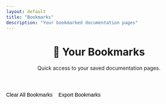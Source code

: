 ```yaml
---
layout: default
title: "Bookmarks"
description: "Your bookmarked documentation pages"
---
```


<div class="bookmarks-page">
  <header class="page-header">
    <h1 class="page-title">📖 Your Bookmarks</h1>
    <p class="page-description">
      Quick access to your saved documentation pages.
    </p>
  </header>

  <div class="bookmarks-actions">
    <button id="clear-all-bookmarks" class="btn" style="background-color: var(--eink-white); border: 1px solid var(--eink-medium-gray);">
      Clear All Bookmarks
    </button>
    <button id="export-bookmarks" class="btn" style="background-color: var(--eink-white); border: 1px solid var(--eink-medium-gray);">
      Export Bookmarks
    </button>
  </div>

  <div id="bookmarks-container" class="bookmarks-container">
    <!-- Bookmarks will be populated here -->
  </div>

  <div id="empty-state" class="empty-state" style="display: none;">
    <div class="empty-icon">📚</div>
    <h3>No bookmarks yet</h3>
    <p>Start exploring the documentation and bookmark pages you want to reference later.</p>
    <a href="{{ '/' | relative_url }}" class="btn btn-primary">Browse Documentation</a>
  </div>
</div>

<style>
.bookmarks-page {
  max-width: 800px;
  margin: 0 auto;
}

.bookmarks-actions {
  display: flex;
  gap: 1rem;
  margin: 2rem 0;
  flex-wrap: wrap;
}

.bookmarks-actions .btn {
  font-size: var(--font-size-sm);
  padding: var(--spacing-sm) var(--spacing-md);
}

.bookmarks-container {
  margin: 2rem 0;
}

.bookmark-item {
  background-color: var(--eink-white);
  border: 1px solid var(--eink-medium-gray);
  border-radius: var(--border-radius-md);
  padding: 1.5rem;
  margin-bottom: 1rem;
  display: flex;
  align-items: flex-start;
  justify-content: space-between;
  gap: 1rem;
  transition: all var(--transition-fast);
}

.bookmark-item:hover {
  border-color: var(--accent-teal);
  box-shadow: var(--shadow-sm);
}

.bookmark-content {
  flex: 1;
  min-width: 0;
}

.bookmark-title {
  font-size: var(--font-size-lg);
  font-weight: var(--font-weight-semibold);
  color: var(--eink-black);
  margin-bottom: 0.5rem;
  text-decoration: none;
  display: block;
}

.bookmark-title:hover {
  color: var(--accent-teal);
}

.bookmark-url {
  font-size: var(--font-size-sm);
  color: var(--accent-teal);
  margin-bottom: 0.5rem;
  font-family: var(--font-family-mono);
}

.bookmark-date {
  font-size: var(--font-size-xs);
  color: var(--eink-charcoal);
}

.bookmark-actions {
  display: flex;
  flex-direction: column;
  gap: 0.5rem;
  flex-shrink: 0;
}

.bookmark-action {
  background: none;
  border: 1px solid var(--eink-medium-gray);
  color: var(--eink-charcoal);
  padding: 0.25rem 0.5rem;
  border-radius: var(--border-radius-sm);
  font-size: var(--font-size-xs);
  cursor: pointer;
  transition: all var(--transition-fast);
  min-width: 60px;
}

.bookmark-action:hover {
  background-color: var(--eink-light-gray);
  color: var(--eink-black);
}

.bookmark-action.remove:hover {
  background-color: #fee;
  border-color: #fcc;
  color: #c33;
}

.empty-state {
  text-align: center;
  padding: 4rem 2rem;
  background-color: var(--eink-white);
  border: 1px solid var(--eink-medium-gray);
  border-radius: var(--border-radius-lg);
}

.empty-icon {
  font-size: 4rem;
  margin-bottom: 1rem;
}

.empty-state h3 {
  font-size: var(--font-size-xl);
  color: var(--eink-black);
  margin-bottom: 1rem;
}

.empty-state p {
  color: var(--eink-charcoal);
  margin-bottom: 2rem;
  max-width: 400px;
  margin-left: auto;
  margin-right: auto;
}

.bookmark-stats {
  background-color: var(--eink-light-gray);
  padding: 1rem;
  border-radius: var(--border-radius-md);
  margin-bottom: 2rem;
  text-align: center;
}

.stats-item {
  display: inline-block;
  margin: 0 1rem;
  font-size: var(--font-size-sm);
  color: var(--eink-charcoal);
}

.stats-number {
  font-weight: var(--font-weight-semibold);
  color: var(--accent-teal);
  font-size: var(--font-size-lg);
}

@media (max-width: 768px) {
  .bookmarks-page {
    margin: 0;
  }
  
  .bookmark-item {
    flex-direction: column;
    align-items: stretch;
  }
  
  .bookmark-actions {
    flex-direction: row;
    justify-content: flex-end;
  }
  
  .bookmarks-actions {
    justify-content: center;
  }
}
</style>

<script>
document.addEventListener('DOMContentLoaded', function() {
  const bookmarksContainer = document.getElementById('bookmarks-container');
  const emptyState = document.getElementById('empty-state');
  const clearAllBtn = document.getElementById('clear-all-bookmarks');
  const exportBtn = document.getElementById('export-bookmarks');
  
  function loadBookmarks() {
    const bookmarks = JSON.parse(localStorage.getItem('solana-mcp-bookmarks') || '[]');
    
    if (bookmarks.length === 0) {
      bookmarksContainer.style.display = 'none';
      emptyState.style.display = 'block';
      clearAllBtn.style.display = 'none';
      exportBtn.style.display = 'none';
      return;
    }
    
    bookmarksContainer.style.display = 'block';
    emptyState.style.display = 'none';
    clearAllBtn.style.display = 'inline-block';
    exportBtn.style.display = 'inline-block';
    
    // Sort bookmarks by date (newest first)
    bookmarks.sort((a, b) => (b.timestamp || 0) - (a.timestamp || 0));
    
    // Add stats
    const statsHtml = `
      <div class="bookmark-stats">
        <div class="stats-item">
          <div class="stats-number">${bookmarks.length}</div>
          <div>Bookmarked Pages</div>
        </div>
        <div class="stats-item">
          <div class="stats-number">${getUniqueCategories(bookmarks).length}</div>
          <div>Categories</div>
        </div>
      </div>
    `;
    
    const bookmarksHtml = bookmarks.map((bookmark, index) => {
      const date = bookmark.timestamp ? new Date(bookmark.timestamp).toLocaleDateString() : 'Unknown';
      
      return `
        <div class="bookmark-item" data-index="${index}">
          <div class="bookmark-content">
            <a href="${bookmark.url}" class="bookmark-title">${bookmark.title}</a>
            <div class="bookmark-url">${bookmark.url}</div>
            <div class="bookmark-date">Bookmarked on ${date}</div>
          </div>
          <div class="bookmark-actions">
            <button class="bookmark-action visit" onclick="window.location.href='${bookmark.url}'">Visit</button>
            <button class="bookmark-action remove" onclick="removeBookmark(${index})">Remove</button>
          </div>
        </div>
      `;
    }).join('');
    
    bookmarksContainer.innerHTML = statsHtml + bookmarksHtml;
  }
  
  function getUniqueCategories(bookmarks) {
    const categories = new Set();
    bookmarks.forEach(bookmark => {
      if (bookmark.url.includes('/docs/')) {
        const parts = bookmark.url.split('/');
        const docType = parts[parts.length - 2] || 'general';
        categories.add(docType);
      }
    });
    return Array.from(categories);
  }
  
  window.removeBookmark = function(index) {
    if (confirm('Are you sure you want to remove this bookmark?')) {
      let bookmarks = JSON.parse(localStorage.getItem('solana-mcp-bookmarks') || '[]');
      bookmarks.splice(index, 1);
      localStorage.setItem('solana-mcp-bookmarks', JSON.stringify(bookmarks));
      window.bookmarks = bookmarks;
      loadBookmarks();
      
      // Update bookmark icon on current page if it matches
      const currentUrl = window.location.pathname;
      const bookmarkToggle = document.getElementById('bookmark-toggle');
      if (bookmarkToggle && !bookmarks.some(b => b.url === currentUrl)) {
        bookmarkToggle.classList.remove('bookmarked');
        bookmarkToggle.setAttribute('aria-label', 'Bookmark this page');
      }
    }
  };
  
  clearAllBtn.addEventListener('click', function() {
    if (confirm('Are you sure you want to clear all bookmarks? This action cannot be undone.')) {
      localStorage.removeItem('solana-mcp-bookmarks');
      window.bookmarks = [];
      loadBookmarks();
      
      // Update bookmark icon on current page
      const bookmarkToggle = document.getElementById('bookmark-toggle');
      if (bookmarkToggle) {
        bookmarkToggle.classList.remove('bookmarked');
        bookmarkToggle.setAttribute('aria-label', 'Bookmark this page');
      }
    }
  });
  
  exportBtn.addEventListener('click', function() {
    const bookmarks = JSON.parse(localStorage.getItem('solana-mcp-bookmarks') || '[]');
    
    const exportData = {
      title: 'Solana MCP Server Documentation Bookmarks',
      exported: new Date().toISOString(),
      bookmarks: bookmarks
    };
    
    const dataStr = JSON.stringify(exportData, null, 2);
    const dataBlob = new Blob([dataStr], { type: 'application/json' });
    
    const link = document.createElement('a');
    link.href = URL.createObjectURL(dataBlob);
    link.download = `solana-mcp-bookmarks-${new Date().toISOString().split('T')[0]}.json`;
    document.body.appendChild(link);
    link.click();
    document.body.removeChild(link);
  });
  
  // Initial load
  loadBookmarks();
  
  // Listen for storage changes from other tabs
  window.addEventListener('storage', function(e) {
    if (e.key === 'solana-mcp-bookmarks') {
      loadBookmarks();
    }
  });
});
</script>